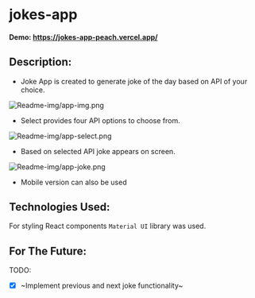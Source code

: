 # jokes-app

#### Demo: https://jokes-app-peach.vercel.app/

## Description:

- Joke App is created to generate joke of the day based on API of your choice. 

![Readme-img/app-img.png](https://github.com/judityc/jokes-app/assets/123310773/a0622cf7-d87b-42c0-8a73-f1eb7a6b0218)
- Select provides four API options to choose from.
  
![Readme-img/app-select.png](https://github.com/judityc/jokes-app/assets/123310773/f4086183-ea49-4bcd-b97e-9dcae07ed86d)
- Based on selected API joke appears on screen.

![Readme-img/app-joke.png](https://github.com/judityc/jokes-app/assets/123310773/7df6fb21-e256-480a-b2cd-6f56fcd258ba)
- Mobile version can also be used


## Technologies Used: 
For styling React components `Material UI` library was used. 

## For The Future:
TODO:
- [X] ~Implement previous and next joke functionality~
